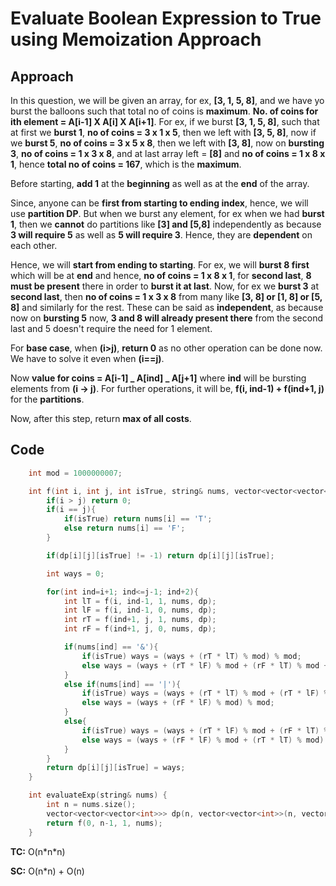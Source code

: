 # Evaluate Boolean Expression to True using Memoization Approach

## Approach

In this question, we will be given an array, for ex, **[3, 1, 5, 8]**, and we have yo burst the balloons such that total no of coins is **maximum**. **No. of coins for ith element = A[i-1] X A[i] X A[i+1]**. For ex, if we burst **[3, 1, 5, 8]**, such that at first we **burst 1**, **no of coins = 3 x 1 x 5**, then we left with **[3, 5, 8]**, now if we **burst 5**, **no of coins = 3 x 5 x 8**, then we left with **[3, 8]**, now on **bursting 3**, **no of coins = 1 x 3 x 8**, and at last array left = **[8]** and **no of coins = 1 x 8 x 1**, hence **total no of coins = 167**, which is the **maximum**.

Before starting, **add 1** at the **beginning** as well as at the **end** of the array.

Since, anyone can be **first from starting to ending index**, hence, we will use **partition DP**. But when we burst any element, for ex when we had **burst 1**, then we **cannot** do partitions like **[3] and [5,8]** independently as because **3 will require 5** as well as **5 will require 3**. Hence, they are **dependent** on each other.

Hence, we will **start from ending to starting**. For ex, we will **burst 8 first** which will be at **end** and hence, **no of coins = 1 x 8 x 1**, for **second last**, **8 must be present** there in order to **burst it at last**. Now, for ex we **burst 3** at **second last**, then **no of coins = 1 x 3 x 8** from many like **[3, 8] or [1, 8] or [5, 8]** and similarly for the rest. These can be said as **independent**, as because now on **bursting 5** now, **3 and 8 will already present there** from the second last and 5 doesn't require the need for 1 element.

For **base case**, when **(i>j)**, **return 0** as no other operation can be done now. We have to solve it even when **(i==j)**.

Now **value for coins = A[i-1] _ A[ind] _ A[j+1]** where **ind** will be bursting elements from **(i -> j)**. For further operations, it will be, **f(i, ind-1) + f(ind+1, j)** for the **partitions**.

Now, after this step, return **max of all costs**.

## Code

```c++
    int mod = 1000000007;

    int f(int i, int j, int isTrue, string& nums, vector<vector<vector<int>>>& dp){
        if(i > j) return 0;
        if(i == j){
            if(isTrue) return nums[i] == 'T';
            else return nums[i] == 'F';
        }

        if(dp[i][j][isTrue] != -1) return dp[i][j][isTrue];

        int ways = 0;

        for(int ind=i+1; ind<=j-1; ind+2){
            int lT = f(i, ind-1, 1, nums, dp);
            int lF = f(i, ind-1, 0, nums, dp);
            int rT = f(ind+1, j, 1, nums, dp);
            int rF = f(ind+1, j, 0, nums, dp);

            if(nums[ind] == '&'){
                if(isTrue) ways = (ways + (rT * lT) % mod) % mod;
                else ways = (ways + (rT * lF) % mod + (rF * lT) % mod + (rF * lF) % mod) % mod;
            }
            else if(nums[ind] == '|'){
                if(isTrue) ways = (ways + (rT * lT) % mod + (rT * lF) % mod + (rF * lT) % mod) % mod;
                else ways = (ways + (rF * lF) % mod) % mod;
            }
            else{
                if(isTrue) ways = (ways + (rT * lF) % mod + (rF * lT) % mod) % mod;
                else ways = (ways + (rF * lF) % mod + (rT * lT) % mod) % mod;
            }
        }
        return dp[i][j][isTrue] = ways;
    }

    int evaluateExp(string& nums) {
        int n = nums.size();
        vector<vector<vector<int>>> dp(n, vector<vector<int>>(n, vector<int>(2, -1)));
        return f(0, n-1, 1, nums);
    }
```

**TC:** O(n\*n\*n)

**SC:** O(n\*n) + O(n)
